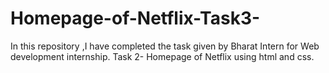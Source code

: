 # Homepage-of-Netflix-Task3-
In this repository ,I have completed the task given by Bharat Intern for Web development internship.  Task 2- Homepage of Netflix using html and css.
